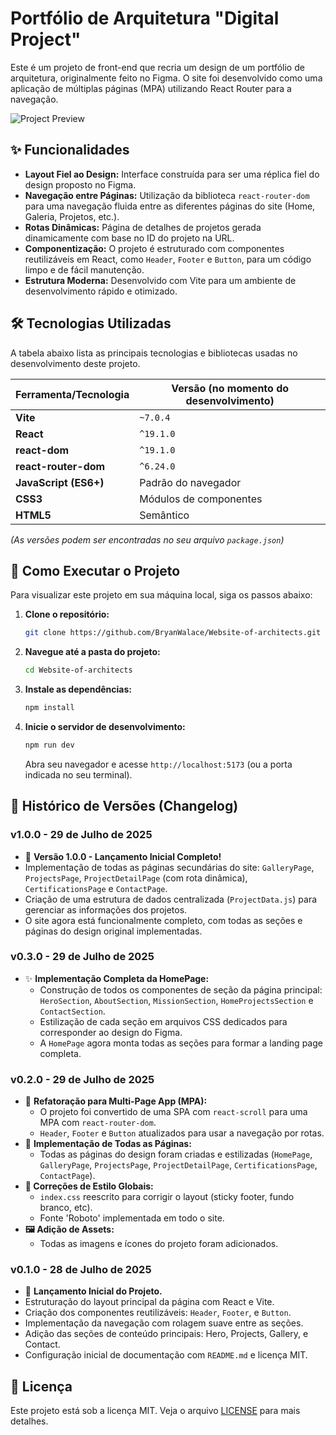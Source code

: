 # Portfólio de Arquitetura "Digital Project"

Este é um projeto de front-end que recria um design de um portfólio de arquitetura, originalmente feito no Figma. O site foi desenvolvido como uma aplicação de múltiplas páginas (MPA) utilizando React Router para a navegação.

![Project Preview](image_projects.png)

## ✨ Funcionalidades

- **Layout Fiel ao Design:** Interface construída para ser uma réplica fiel do design proposto no Figma.
- **Navegação entre Páginas:** Utilização da biblioteca `react-router-dom` para uma navegação fluida entre as diferentes páginas do site (Home, Galeria, Projetos, etc.).
- **Rotas Dinâmicas:** Página de detalhes de projetos gerada dinamicamente com base no ID do projeto na URL.
- **Componentização:** O projeto é estruturado com componentes reutilizáveis em React, como `Header`, `Footer` e `Button`, para um código limpo e de fácil manutenção.
- **Estrutura Moderna:** Desenvolvido com Vite para um ambiente de desenvolvimento rápido e otimizado.

## 🛠️ Tecnologias Utilizadas

A tabela abaixo lista as principais tecnologias e bibliotecas usadas no desenvolvimento deste projeto.

| Ferramenta/Tecnologia | Versão (no momento do desenvolvimento) |
| --------------------- | ------------------------------------- |
| **Vite** | `~7.0.4` |
| **React** | `^19.1.0` |
| **react-dom** | `^19.1.0` |
| **react-router-dom** | `^6.24.0` |
| **JavaScript (ES6+)** | Padrão do navegador |
| **CSS3** | Módulos de componentes |
| **HTML5** | Semântico |

*(As versões podem ser encontradas no seu arquivo `package.json`)*

## 🚀 Como Executar o Projeto

Para visualizar este projeto em sua máquina local, siga os passos abaixo:

1. **Clone o repositório:**
    ```bash
    git clone https://github.com/BryanWalace/Website-of-architects.git
    ```

2.  **Navegue até a pasta do projeto:**
    ```bash
    cd Website-of-architects
    ```

3.  **Instale as dependências:**
    ```bash
    npm install
    ```

4.  **Inicie o servidor de desenvolvimento:**
    ```bash
    npm run dev
    ```
    Abra seu navegador e acesse `http://localhost:5173` (ou a porta indicada no seu terminal).


## 📜 Histórico de Versões (Changelog)

### v1.0.0 - 29 de Julho de 2025
- 🚀 **Versão 1.0.0 - Lançamento Inicial Completo!**
- Implementação de todas as páginas secundárias do site: `GalleryPage`, `ProjectsPage`, `ProjectDetailPage` (com rota dinâmica), `CertificationsPage` e `ContactPage`.
- Criação de uma estrutura de dados centralizada (`ProjectData.js`) para gerenciar as informações dos projetos.
- O site agora está funcionalmente completo, com todas as seções e páginas do design original implementadas.

### v0.3.0 - 29 de Julho de 2025
- ✨ **Implementação Completa da HomePage:**
  - Construção de todos os componentes de seção da página principal: `HeroSection`, `AboutSection`, `MissionSection`, `HomeProjectsSection` e `ContactSection`.
  - Estilização de cada seção em arquivos CSS dedicados para corresponder ao design do Figma.
  - A `HomePage` agora monta todas as seções para formar a landing page completa.

### v0.2.0 - 29 de Julho de 2025
- 🔄 **Refatoração para Multi-Page App (MPA):**
  - O projeto foi convertido de uma SPA com `react-scroll` para uma MPA com `react-router-dom`.
  - `Header`, `Footer` e `Button` atualizados para usar a navegação por rotas.
- 🎨 **Implementação de Todas as Páginas:**
  - Todas as páginas do design foram criadas e estilizadas (`HomePage`, `GalleryPage`, `ProjectsPage`, `ProjectDetailPage`, `CertificationsPage`, `ContactPage`).
- **🔧 Correções de Estilo Globais:**
  - `index.css` reescrito para corrigir o layout (sticky footer, fundo branco, etc).
  - Fonte 'Roboto' implementada em todo o site.
- **🖼️ Adição de Assets:**
  - Todas as imagens e ícones do projeto foram adicionados.

### v0.1.0 - 28 de Julho de 2025
- 🎉 **Lançamento Inicial do Projeto.**
- Estruturação do layout principal da página com React e Vite.
- Criação dos componentes reutilizáveis: `Header`, `Footer`, e `Button`.
- Implementação da navegação com rolagem suave entre as seções.
- Adição das seções de conteúdo principais: Hero, Projects, Gallery, e Contact.
- Configuração inicial de documentação com `README.md` e licença MIT.

## 📄 Licença

Este projeto está sob a licença MIT. Veja o arquivo [LICENSE](LICENSE) para mais detalhes.